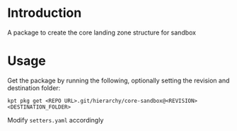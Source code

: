 # Introduction 
A package to create the core landing zone structure for sandbox

# Usage
Get the package by running the following, optionally setting the revision and destination folder:

`kpt pkg get <REPO URL>.git/hierarchy/core-sandbox@<REVISION> <DESTINATION_FOLDER>`

Modify `setters.yaml` accordingly